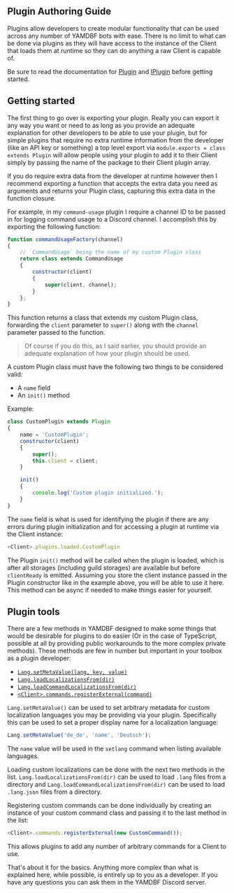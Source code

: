 ## Plugin Authoring Guide
Plugins allow developers to create modular functionality that can be used across
any number of YAMDBF bots with ease. There is no limit to what can be done via
plugins as they will have access to the instance of the Client that loads them
at runtime so they can do anything a raw Client is capable of.

Be sure to read the documentation for [Plugin](Plugin.html) and [IPlugin](IPlugin.html)
before getting started.

## Getting started
The first thing to go over is exporting your plugin. Really you can export it any
way you want or need to as long as you provide an adequate explanation for other
developers to be able to use your plugin, but for simple plugins that require
no extra runtime information from the developer (like an API key or something)
a top level export via `module.exports = class extends Plugin` will allow people
using your plugin to add it to their Client simply by passing the name of the
package to their Client plugin array.

If you do require extra data from the developer at runtime however then I recommend
exporting a function that accepts the extra data you need as arguments and returns
your Plugin class, capturing this extra data in the function closure.

For example, in my `command-usage` plugin I require a channel ID to be passed in
for logging command usage to a Discord channel. I accomplish this by exporting
the following function:
```js
function commandUsageFactory(channel)
{
	// `CommandUsage` being the name of my custom Plugin class
	return class extends CommandUsage
	{
		constructor(client)
		{
			super(client, channel);
		}
	};
}
```
This function returns a class that extends my custom Plugin class, forwarding the
`client` parameter to `super()` along with the `channel` parameter passed to the
function.

>Of course if you do this, as I said earlier, you should provide an adequate
explanation of how your plugin should be used.


A custom Plugin class must have the following two things to be considered valid:
- A `name` field
- An `init()` method

Example:
```js
class CustomPlugin extends Plugin
{
	name = 'CustomPlugin';
	constructor(client)
	{
		super();
		this.client = client;
	}

	init()
	{
		console.log('Custom plugin initialized.');
	}
}
```
The `name` field is what is used for identifying the plugin if there are any errors
during plugin initialization and for accessing a plugin at runtime via the Client
instance:
```js
<Client>.plugins.loaded.CustomPlugin
```

The Plugin `init()` method will be called when the plugin is loaded, which is after
all storages (including guild storages) are available but before `clientReady` is
emitted. Assuming you store the client instance passed in the Plugin constructor
like in the example above, you will be able to use it here. This method can be async
if needed to make things easier for yourself.


## Plugin tools
There are a few methods in YAMDBF designed to make some things that would be
desirable for plugins to do easier (Or in the case of TypeScript, possible at all
by providing public workarounds to the more complex private methods). These methods
are few in number but important in your toolbox as a plugin developer:

- [`Lang.setMetaValue(lang, key, value)`](module-Lang.html#setMetaValue)
- [`Lang.loadLocalizationsFrom(dir)`](module-Lang.html#loadLocalizationsFrom)
- [`Lang.loadCommandLocalizationsFrom(dir)`](module-Lang.html#loadCommandLocalizationsFrom)
- [`<Client>.commands.registerExternal(command)`](CommandRegistry.html#registerExternal)

`Lang.setMetaValue()` can be used to set arbitrary metadata for custom localization
languages you may be providing via your plugin. Specifically this can be used to
set a proper display name for a localization language:
```js
Lang.setMetaValue('de_de', 'name', 'Deutsch');
```
The `name` value will be used in the `setlang` command when listing available languages.

Loading custom localizations can be done with the next two methods in the list.
`Lang.loadLocalizationsFrom(dir)` can be used to load `.lang` files from a directory
and `Lang.loadCommandLocalizationsFrom(dir)` can be used to load `.lang.json` files
from a directory.

Registering custom commands can be done individually by creating an instance of your
custom command class and passing it to the last method in the list:
```js
<Client>.commands.registerExternal(new CustomCommand());
```

This allows plugins to add any number of arbitrary commands for a Client to use.

That's about it for the basics. Anything more complex than what is explained here,
while possible, is entirely up to you as a developer. If you have any questions you
can ask them in the YAMDBF Discord server.
